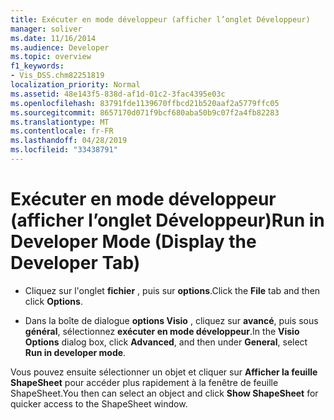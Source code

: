 ```yaml
---
title: Exécuter en mode développeur (afficher l’onglet Développeur)
manager: soliver
ms.date: 11/16/2014
ms.audience: Developer
ms.topic: overview
f1_keywords:
- Vis_DSS.chm82251819
localization_priority: Normal
ms.assetid: 48e143f5-838d-af1d-01c2-3fac4395e03c
ms.openlocfilehash: 83791fde1139670ffbcd21b520aaf2a5779ffc05
ms.sourcegitcommit: 8657170d071f9bcf680aba50b9c07f2a4fb82283
ms.translationtype: MT
ms.contentlocale: fr-FR
ms.lasthandoff: 04/28/2019
ms.locfileid: "33438791"
---
```

# <a name="run-in-developer-mode-display-the-developer-tab"></a><span data-ttu-id="7b5aa-102">Exécuter en mode développeur (afficher l’onglet Développeur)</span><span class="sxs-lookup"><span data-stu-id="7b5aa-102">Run in Developer Mode (Display the Developer Tab)</span></span>

- <span data-ttu-id="7b5aa-103">Cliquez sur l'onglet **fichier** , puis sur **options**.</span><span class="sxs-lookup"><span data-stu-id="7b5aa-103">Click the **File** tab and then click **Options**.</span></span>
    
- <span data-ttu-id="7b5aa-104">Dans la boîte de dialogue **options Visio** , cliquez sur **avancé**, puis sous **général**, sélectionnez **exécuter en mode développeur**.</span><span class="sxs-lookup"><span data-stu-id="7b5aa-104">In the **Visio Options** dialog box, click **Advanced**, and then under **General**, select **Run in developer mode**.</span></span>
    
<span data-ttu-id="7b5aa-105">Vous pouvez ensuite sélectionner un objet et cliquer sur **Afficher la feuille ShapeSheet** pour accéder plus rapidement à la fenêtre de feuille ShapeSheet.</span><span class="sxs-lookup"><span data-stu-id="7b5aa-105">You then can select an object and click **Show ShapeSheet** for quicker access to the ShapeSheet window.</span></span> 
  

